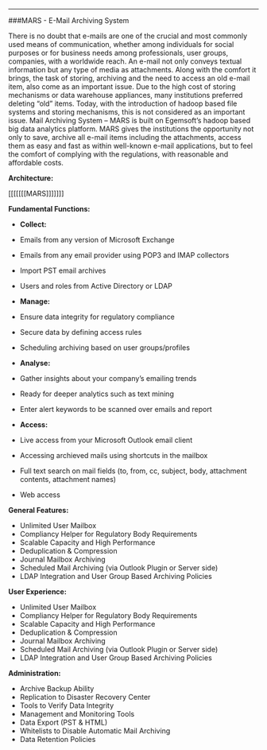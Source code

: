 - - -
###MARS - E-Mail Archiving System

There is no doubt that e-mails are one of the crucial and most commonly used means of communication, whether among individuals for social purposes or  for business needs among professionals, user groups, companies, with a worldwide reach. An e-mail not only conveys textual information but any type of media as attachments.
Along with the comfort it brings, the task of storing, archiving and the need to access an old e-mail item, also come as an important issue. Due to the high cost of storing mechanisms or data warehouse appliances, many institutions preferred deleting “old” items. Today, with the introduction of hadoop based file systems and storing mechanisms, this is not considered as an important issue.
Mail Archiving System – MARS is built on Egemsoft’s hadoop based big data analytics platform. MARS gives the institutions the opportunity not only to save, archive all e-mail items including the attachments, access them as easy and fast as within well-known e-mail applications, but to feel the comfort of complying with the regulations, with reasonable and affordable costs. 

**Architecture:**

[[[[[[[MARS]]]]]]]

**Fundamental Functions:**

- **Collect:**

- Emails from any version of Microsoft Exchange
- Emails from any email provider using POP3 and IMAP collectors
- Import PST email archives
- Users and roles from Active Directory or LDAP

- **Manage:**

- Ensure data integrity for regulatory compliance
- Secure data by defining access rules
- Scheduling archiving based on user groups/profiles

- **Analyse:**

- Gather insights about your company’s emailing trends
- Ready for deeper analytics such as text mining
- Enter alert keywords to be scanned over emails and report

- **Access:**

- Live access from your Microsoft Outlook email client
- Accessing archieved mails using shortcuts in the mailbox
- Full text search on mail fields (to, from, cc, subject, body, attachment contents, attachment names)
- Web access

**General Features:**

- Unlimited User Mailbox
- Compliancy Helper for Regulatory Body Requirements
- Scalable Capacity and High Performance
- Deduplication & Compression
- Journal Mailbox Archiving
- Scheduled Mail Archiving (via Outlook Plugin or Server side)
- LDAP Integration and User Group Based Archiving Policies

**User Experience:**

- Unlimited User Mailbox
- Compliancy Helper for Regulatory Body Requirements
- Scalable Capacity and High Performance
- Deduplication & Compression
- Journal Mailbox Archiving
- Scheduled Mail Archiving (via Outlook Plugin or Server side)
- LDAP Integration and User Group Based Archiving Policies

**Administration:**

- Archive Backup Ability
- Replication to Disaster Recovery Center
- Tools to Verify Data Integrity
- Management and  Monitoring Tools
- Data Export (PST & HTML)
- Whitelists to Disable Automatic Mail Archiving
- Data Retention Policies

